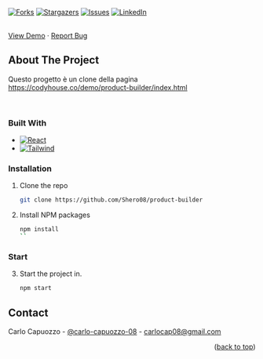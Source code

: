 
[![Forks][forks-shield]][forks-url]
[![Stargazers][stars-shield]][stars-url]
[![Issues][issues-shield]][issues-url]
[![LinkedIn][linkedin-shield]][linkedin-url]

<!-- PROJECT LOGO -->
<br />
<div align="left">
  <a href="https://github.com/Shero08/product-builder">
  </a>
    <a href="https://github.com/Shero08/capstone-frontend">View Demo</a>
    ·
    <a href="https://github.com/Shero08/capstone-frontend/issues">Report Bug</a>
  </p>
</div>



<!-- ABOUT THE PROJECT -->
## About The Project

Questo progetto è un clone della pagina https://codyhouse.co/demo/product-builder/index.html

<br>

### Built With

* [![React][React.js]][React-url]
* [![Tailwind][Tailwindcss.com]][Tailwindcss-url]


### Installation

1. Clone the repo
   ```sh
   git clone https://github.com/Shero08/product-builder
   ```
2. Install NPM packages
   ```sh
   npm install
   ``

### Start

3. Start the project in.
   ```sh
   npm start
   ```

<!-- CONTACT -->
## Contact

Carlo Capuozzo - [@carlo-capuozzo-08](https://www.linkedin.com/in/carlo-capuozzo-08/) - carlocap08@gmail.com

<p align="right">(<a href="#readme-top">back to top</a>)</p>


<!-- MARKDOWN LINKS & IMAGES -->
<!-- https://www.markdownguide.org/basic-syntax/#reference-style-links -->
[forks-shield]: https://img.shields.io/github/forks/Shero08/capstone-frontend.svg?style=for-the-badge
[forks-url]: https://github.com/Shero08/capstone-frontend/network/members
[stars-shield]: https://img.shields.io/github/stars/Shero08/capstone-frontend.svg?style=for-the-badge
[stars-url]: https://github.com/Shero08/capstone-frontend/stargazers
[issues-shield]: https://img.shields.io/github/issues/Shero08/capstone-frontend.svg?style=for-the-badge
[issues-url]: https://github.com/Shero08/capstone-frontend/issues
[linkedin-shield]: https://img.shields.io/badge/-LinkedIn-black.svg?style=for-the-badge&logo=linkedin&colorB=555
[linkedin-url]: https://www.linkedin.com/in/carlo-capuozzo-08/
[React.js]: https://img.shields.io/badge/React-20232A?style=for-the-badge&logo=react&logoColor=61DAFB
[React-url]: https://reactjs.org/
[Tailwindcss.com]: https://shields.io/badge/TailwindCSS-20232A?style=for-the-badge&logo=tailwindcss&logoColor=61DAFB
[Tailwindcss-url]: https://tailwindcss.com
